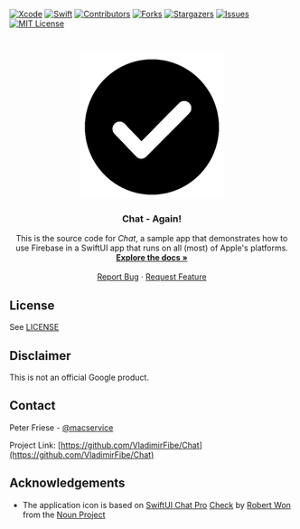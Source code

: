 <!-- PROJECT SHIELDS -->
[![Xcode][xcode-shield]][xcode-url]
[![Swift][swift-shield]][swift-url]
[![Contributors][contributors-shield]][contributors-url]
[![Forks][forks-shield]][forks-url]
[![Stargazers][stars-shield]][stars-url]
[![Issues][issues-shield]][issues-url]
[![MIT License][license-shield]][license-url]

<!-- PROJECT LOGO -->
<br />
<p align="center">
  <a href="https://github.com/VladimirFibe/Chat">
    <img src="assets/logo/MakeItSo.png" alt="Logo">
  </a>

  <h3 align="center">Chat - Again!</h3>

  <p align="center">
    This is the source code for <i>Chat</i>, a sample app that demonstrates how to use Firebase in a SwiftUI app that runs on all (most) of Apple's platforms.
    <br />
    <a href="https://github.com/VladimirFibe/Chat"><strong>Explore the docs »</strong></a>
    <br />
    <br />
    <a href="https://github.com/VladimirFibe/Chat/issues">Report Bug</a>
    ·
    <a href="https://github.com/VladimirFibe/Chat/issues">Request Feature</a>
  </p>
</p>

<!-- LICENSE -->
## License

See [LICENSE](LICENSE)

<!-- Disclaimer -->
## Disclaimer

This is not an official Google product.

<!-- CONTACT -->
## Contact

Peter Friese - [@macservice](https://twitter.com/macservicekz)

Project Link: [https://github.com/VladimirFibe/Chat](https://github.com/VladimirFibe/Chat)

<!-- ACKNOWLEDGEMENTS -->

## Acknowledgements

* The application icon is based on [SwiftUI Chat Pro](https://appstuff.teachable.com/p/swiftui-chat-pro) [Check](https://thenounproject.com/term/check/1905028/) by [Robert Won](https://thenounproject.com/robertwon/) from the [Noun Project](https://thenounproject.com/)

<!-- MARKDOWN LINKS & IMAGES -->
<!-- https://www.markdownguide.org/basic-syntax/#reference-style-links -->
[xcode-shield]: https://img.shields.io/badge/xcode-v13.3.1-blue
[xcode-url]: https://developer.apple.com/xcode/

[swift-shield]: https://img.shields.io/badge/swift-v5.6-%23fe4b2d
[swift-url]: https://swift.org/

[contributors-shield]: https://img.shields.io/github/contributors/VladimirFibe/Chato.svg?style=flat-square
[contributors-url]: https://github.com/VladimirFibe/Chat/graphs/contributors

[forks-shield]: https://img.shields.io/github/forks/VladimirFibe/Chat.svg?style=flat-square
[forks-url]: https://github.com/VladimirFibe/Chat/network/members

[stars-shield]: https://img.shields.io/github/stars/VladimirFibe/Chat.svg?style=flat-square
[stars-url]: https://github.com/VladimirFibe/Chat/stargazers

[issues-shield]: https://img.shields.io/github/issues/VladimirFibe/Chat.svg?style=flat-square
[issues-url]: https://github.com/VladimirFibe/Chat/issues

[license-shield]: https://img.shields.io/github/license/VladimirFibe/Chat.svg?style=flat-square
[license-url]: https://github.com/VladimirFibe/Chat/blob/master/LICENSE

[linkedin-shield]: https://img.shields.io/badge/-LinkedIn-black.svg?style=flat-square&logo=linkedin&colorB=555
[linkedin-url]: https://linkedin.com/in/fibe
[product-screenshot]: assets/screenshot.png
[product-demo]: assets/demo.gif
[product-screenshot]: assets/screenshot.png "Screenshot of Make It So, a replication of the iOS Reminders app"
